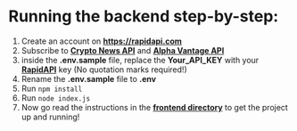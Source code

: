 # Running the backend step-by-step:
1. Create an account on **https://rapidapi.com**
2. Subscribe to **<a href="https://rapidapi.com/atefy410@gmail.com/api/crypto-news6/">Crypto News API</a>** and **<a href="https://rapidapi.com/alphavantage/api/alpha-vantage/">Alpha Vantage API</a>**
3. inside the **.env.sample** file, replace the **Your_API_KEY** with your **<a href="https://rapidapi.com">RapidAPI</a>** key (No quotation marks required!)
4. Rename the **.env.sample** file to **.env**
5. Run `npm install`
6. Run `node index.js`
7. Now go read the instructions in the **<a href="https://github.com/Antonjal/react-crypto-converter/tree/master/frontend">frontend directory</a>** to get the project up and running!
